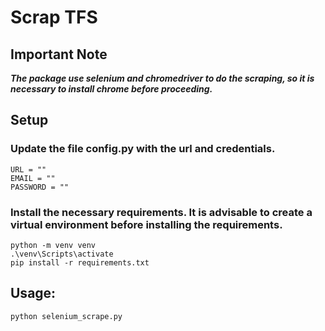# Scrap TFS

## Important Note
**_The package use selenium and chromedriver to do the scraping, so it is necessary to install chrome before proceeding._**

## Setup

### Update the file config.py with the url and credentials.

```
URL = ""
EMAIL = ""
PASSWORD = ""

```

### Install the necessary requirements. It is advisable to create a virtual environment before installing the requirements.

```
python -m venv venv
.\venv\Scripts\activate
pip install -r requirements.txt
```

## Usage:


```
python selenium_scrape.py 
```
